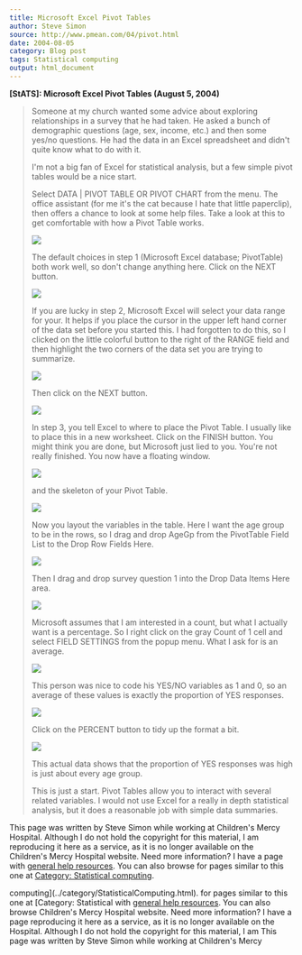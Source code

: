 ```yaml
---
title: Microsoft Excel Pivot Tables
author: Steve Simon
source: http://www.pmean.com/04/pivot.html
date: 2004-08-05
category: Blog post
tags: Statistical computing
output: html_document
---
```

**[StATS]: Microsoft Excel Pivot Tables (August 5,
2004)**

> Someone at my church wanted some advice about exploring relationships
> in a survey that he had taken. He asked a bunch of demographic
> questions (age, sex, income, etc.) and then some yes/no questions. He
> had the data in an Excel spreadsheet and didn\'t quite know what to do
> with it.
>
> I\'m not a big fan of Excel for statistical analysis, but a few simple
> pivot tables would be a nice start.
>
> Select DATA \| PIVOT TABLE OR PIVOT CHART from the menu. The office
> assistant (for me it\'s the cat because I hate that little paperclip),
> then offers a chance to look at some help files. Take a look at this
> to get comfortable with how a Pivot Table works.
>
> ![](../weblog/images/pivot01.gif)
>
> The default choices in step 1 (Microsoft Excel database; PivotTable)
> both work well, so don\'t change anything here. Click on the NEXT
> button.
>
> ![](../weblog/images/pivot02.gif)
>
> If you are lucky in step 2, Microsoft Excel will select your data
> range for your. It helps if you place the cursor in the upper left
> hand corner of the data set before you started this. I had forgotten
> to do this, so I clicked on the little colorful button to the right of
> the RANGE field and then highlight the two corners of the data set you
> are trying to summarize.
>
> ![](../weblog/images/pivot03.gif)
>
> Then click on the NEXT button.
>
> ![](../weblog/images/pivot04.gif)
>
> In step 3, you tell Excel to where to place the Pivot Table. I usually
> like to place this in a new worksheet. Click on the FINISH button. You
> might think you are done, but Microsoft just lied to you. You\'re not
> really finished. You now have a floating window.
>
> ![](../weblog/images/pivot05.gif)
>
> and the skeleton of your Pivot Table.
>
> ![](../weblog/images/pivot06.gif)
>
> Now you layout the variables in the table. Here I want the age group
> to be in the rows, so I drag and drop AgeGp from the PivotTable Field
> List to the Drop Row Fields Here.
>
> ![](../weblog/images/pivot07.gif)
>
> Then I drag and drop survey question 1 into the Drop Data Items Here
> area.
>
> ![](../weblog/images/pivot08.gif)
>
> Microsoft assumes that I am interested in a count, but what I actually
> want is a percentage. So I right click on the gray Count of 1 cell and
> select FIELD SETTINGS from the popup menu. What I ask for is an
> average.
>
> ![](../weblog/images/pivot09.gif)
>
> This person was nice to code his YES/NO variables as 1 and 0, so an
> average of these values is exactly the proportion of YES responses.
>
> ![](../weblog/images/pivot10.gif)
>
> Click on the PERCENT button to tidy up the format a bit.
>
> ![](../weblog/images/pivot11.gif)
>
> This actual data shows that the proportion of YES responses was high
> is just about every age group.
>
> This is just a start. Pivot Tables allow you to interact with several
> related variables. I would not use Excel for a really in depth
> statistical analysis, but it does a reasonable job with simple data
> summaries.

This page was written by Steve Simon while working at Children\'s Mercy
Hospital. Although I do not hold the copyright for this material, I am
reproducing it here as a service, as it is no longer available on the
Children\'s Mercy Hospital website. Need more information? I have a page
with [general help resources](../GeneralHelp.html). You can also browse
for pages similar to this one at [Category: Statistical
computing](../category/StatisticalComputing.html).
<!---More--->
computing](../category/StatisticalComputing.html).
for pages similar to this one at [Category: Statistical
with [general help resources](../GeneralHelp.html). You can also browse
Children\'s Mercy Hospital website. Need more information? I have a page
reproducing it here as a service, as it is no longer available on the
Hospital. Although I do not hold the copyright for this material, I am
This page was written by Steve Simon while working at Children\'s Mercy

<!---Do not use
**[StATS]: Microsoft Excel Pivot Tables (August 5,
This page was written by Steve Simon while working at Children\'s Mercy
Hospital. Although I do not hold the copyright for this material, I am
reproducing it here as a service, as it is no longer available on the
Children\'s Mercy Hospital website. Need more information? I have a page
with [general help resources](../GeneralHelp.html). You can also browse
for pages similar to this one at [Category: Statistical
computing](../category/StatisticalComputing.html).
--->

